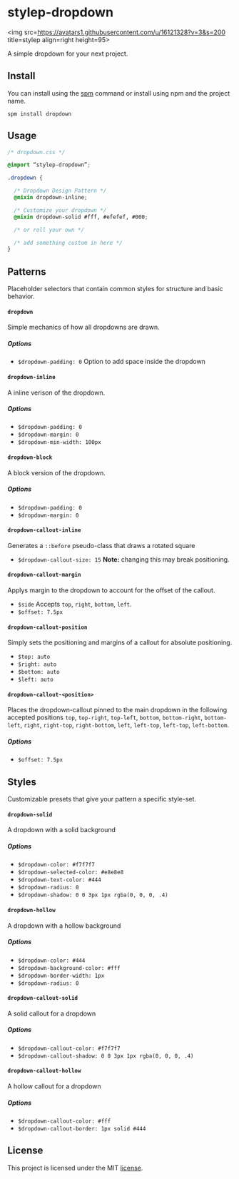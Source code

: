 # stylep-dropdown
<img src=https://avatars1.githubusercontent.com/u/16121328?v=3&s=200 title=stylep align=right height=95>

A simple dropdown for your next project.

## Install
You can install using the [spm](https://github.com/stylep/stylep) command or install using npm and the project name.

``` shell
spm install dropdown
```

## Usage
``` css
/* dropdown.css */

@import “stylep-dropdown”;

.dropdown {

  /* Dropdown Design Pattern */
  @mixin dropdown-inline;

  /* Customize your dropdown */
  @mixin dropdown-solid #fff, #efefef, #000;

  /* or roll your own */

  /* add something custom in here */
}
```

## Patterns
Placeholder selectors that contain common styles for structure and basic behavior.

#### `dropdown`
Simple mechanics of how all dropdowns are drawn.

##### Options

* `$dropdown-padding: 0` Option to add space inside the dropdown

#### `dropdown-inline`
A inline verison of the dropdown.

##### Options

* `$dropdown-padding: 0`
* `$dropdown-margin: 0`
* `$dropdown-min-width: 100px`

#### `dropdown-block`
A block version of the dropdown.

##### Options

* `$dropdown-padding: 0`
* `$dropdown-margin: 0`

#### `dropdown-callout-inline`
Generates a `::before` pseudo-class that draws a rotated square

* `$dropdown-callout-size: 15` **Note:** changing this may break positioning.

#### `dropdown-callout-margin`
Applys margin to the dropdown to account for the offset of the callout.

* `$side` Accepts `top`, `right`, `bottom`, `left`.
* `$offset: 7.5px`

#### `dropdown-callout-position`
Simply sets the positioning and margins of a callout for absolute positioning.

* `$top: auto`
* `$right: auto`
* `$bottom: auto`
* `$left: auto`

#### `dropdown-callout-<position>`
Places the dropdown-callout pinned to the main dropdown in the following accepted positions `top`, `top-right`, `top-left`, `bottom`, `bottom-right`, `bottom-left`, `right`, `right-top`, `right-bottom`, `left`, `left-top`, `left-top`, `left-bottom`.

##### Options

* `$offset: 7.5px`

## Styles
Customizable presets that give your pattern a specific style-set.

#### `dropdown-solid`
A dropdown with a solid background

##### Options

* `$dropdown-color: #f7f7f7`
* `$dropdown-selected-color: #e8e8e8`
* `$dropdown-text-color: #444`
* `$dropdown-radius: 0`
* `$dropdown-shadow: 0 0 3px 1px rgba(0, 0, 0, .4)`

#### `dropdown-hollow`
A dropdown with a hollow background

##### Options

* `$dropdown-color: #444`
* `$dropdown-background-color: #fff`
* `$dropdown-border-width: 1px`
* `$dropdown-radius: 0`

#### `dropdown-callout-solid`
A solid callout for a dropdown

##### Options

* `$dropdown-callout-color: #f7f7f7`
* `$dropdown-callout-shadow: 0 0 3px 1px rgba(0, 0, 0, .4)`

#### `dropdown-callout-hollow`
A hollow callout for a dropdown

##### Options

* `$dropdown-callout-color: #fff`
* `$dropdown-callout-border: 1px solid #444`

## License
This project is licensed under the MIT [license](LICENSE).

